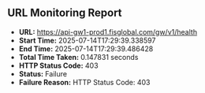 ## URL Monitoring Report

- **URL:** https://api-gw1-prod1.fisglobal.com/gw/v1/health
- **Start Time:** 2025-07-14T17:29:39.338597
- **End Time:** 2025-07-14T17:29:39.486428
- **Total Time Taken:** 0.147831 seconds
- **HTTP Status Code:** 403
- **Status:** Failure
- **Failure Reason:** HTTP Status Code: 403
